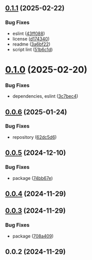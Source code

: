 ## [0.1.1](https://github.com/cmmvio/cmmv-elastic/compare/v0.1.0...v0.1.1) (2025-02-22)


### Bug Fixes

* eslint ([43ff088](https://github.com/cmmvio/cmmv-elastic/commit/43ff08858153e7c071cef939514c34eafa9cca21))
* license ([d174340](https://github.com/cmmvio/cmmv-elastic/commit/d1743409a7cbe2a179a1d326dc8eca4bbe9db2bd))
* readme ([3a6bf22](https://github.com/cmmvio/cmmv-elastic/commit/3a6bf2214938a83f15047984435720696ac493c3))
* script lint ([51b6c1d](https://github.com/cmmvio/cmmv-elastic/commit/51b6c1d1e51e8edf3836b960989c6f27860944d3))



# [0.1.0](https://github.com/cmmvio/cmmv-elastic/compare/v0.0.6...v0.1.0) (2025-02-20)


### Bug Fixes

* dependencies, eslint ([3c7bec4](https://github.com/cmmvio/cmmv-elastic/commit/3c7bec486c5983ee345eea44fda66ebc1e61835d))



## [0.0.6](https://github.com/cmmvio/cmmv-elastic/compare/v0.0.5...v0.0.6) (2025-01-24)


### Bug Fixes

* repository ([62dc5d6](https://github.com/cmmvio/cmmv-elastic/commit/62dc5d6a16a850c777bf01f1c21570e9c47bc5f7))



## [0.0.5](https://github.com/cmmvio/cmmv-elastic/compare/v0.0.4...v0.0.5) (2024-12-10)


### Bug Fixes

* package ([74bb67e](https://github.com/cmmvio/cmmv-elastic/commit/74bb67eb79a75663b393a7181477172c8e66b1f2))



## [0.0.4](https://github.com/cmmvio/cmmv-elastic/compare/v0.0.3...v0.0.4) (2024-11-29)



## [0.0.3](https://github.com/cmmvio/cmmv-elastic/compare/v0.0.2...v0.0.3) (2024-11-29)


### Bug Fixes

* package ([708a409](https://github.com/cmmvio/cmmv-elastic/commit/708a4095be9ee8cf28b435d2450cf79152452473))



## 0.0.2 (2024-11-29)



